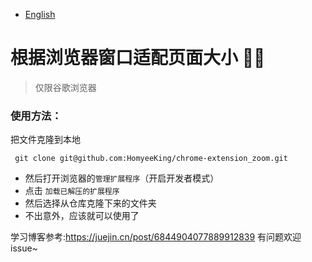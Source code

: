 - [English](./README_EN.md)

# 根据浏览器窗口适配页面大小 🚀🚀

> 仅限谷歌浏览器

### 使用方法：

把文件克隆到本地

```git
 git clone git@github.com:HomyeeKing/chrome-extension_zoom.git
```

- 然后打开浏览器的`管理扩展程序`（开启开发者模式）
- 点击 `加载已解压的扩展程序`
- 然后选择从仓库克隆下来的文件夹
- 不出意外，应该就可以使用了

学习博客参考:https://juejin.cn/post/6844904077889912839
有问题欢迎 issue~
